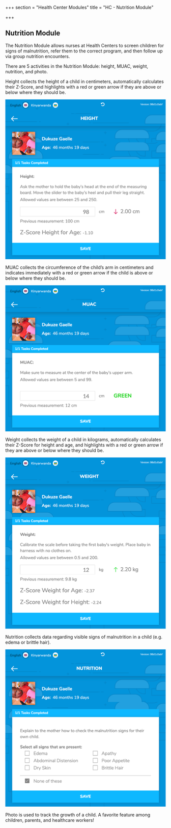 +++
section = "Health Center Modules"
title = "HC - Nutrition Module"

+++
## Nutrition Module

The Nutrition Module allows nurses at Health Centers to screen children for signs of malnutrition, refer them to the correct program, and then follow up via group nutrition encounters.

There are 5 activities in the Nutrition Module: height, MUAC, weight, nutrition, and photo.

Height collects the height of a child in centimeters, automatically calculates their Z-Score, and highlights with a red or green arrow if they are above or below where they should be.

![](/uploads/hc-nutr-height.png)

MUAC collects the circumference of the child’s arm in centimeters and indicates immediately with a red or green arrow if the child is above or below where they should be.

![](/uploads/hc-nutr-muac.png)

Weight collects the weight of a child in kilograms, automatically calculates their Z-Score for height and age, and highlights with a red or green arrow if they are above or below where they should be.

![](/uploads/hc-nutri-weight.png)

Nutrition collects data regarding visible signs of malnutrition in a child (e.g. edema or brittle hair).

![](/uploads/hc-nutr-nutrit.png)

Photo is used to track the growth of a child. A favorite feature among children, parents, and healthcare workers!